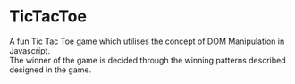 # TicTacToe
A fun Tic Tac Toe game which utilises the concept of DOM Manipulation in Javascript.<br>
The winner of the game is decided through the winning patterns described designed in the game.<br>
